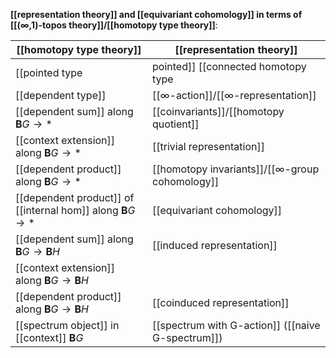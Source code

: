 
**[[representation theory]] and [[equivariant cohomology]] in terms of [[(∞,1)-topos theory]]/[[homotopy type theory]]**:

| [[homotopy type theory]] |  [[representation theory]] |
|---|---|
| [[pointed type|pointed]] [[connected homotopy type|connected]] [[context]] $\mathbf{B}G$ | [[∞-group]] $G$  |
| [[dependent type]] |  [[∞-action]]/[[∞-representation]] |
| [[dependent sum]] along $\mathbf{B}G \to \ast$ | [[coinvariants]]/[[homotopy quotient]] |
| [[context extension]] along $\mathbf{B}G \to \ast$ | [[trivial representation]] |
| [[dependent product]] along $\mathbf{B}G \to \ast$ | [[homotopy invariants]]/[[∞-group cohomology]]
| [[dependent product]] of [[internal hom]] along $\mathbf{B}G \to \ast$ | [[equivariant cohomology]]
| [[dependent sum]] along $\mathbf{B}G \to \mathbf{B}H$ | [[induced representation]] |
| [[context extension]] along $\mathbf{B}G \to \mathbf{B}H$ |  |
| [[dependent product]] along $\mathbf{B}G \to \mathbf{B}H$ | [[coinduced representation]]
| [[spectrum object]] in [[context]] $\mathbf{B}G$ | [[spectrum with G-action]] ([[naive G-spectrum]])

